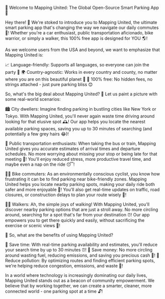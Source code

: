 🚀 Welcome to Mapping United: The Global Open-Source Smart Parking App 🎉

Hey there! 👋 We're stoked to introduce you to Mapping United, the ultimate smart parking app that's changing the way we navigate our daily commutes 💨! Whether you're a car enthusiast, public transportation aficionado, bike warrior, or simply a walker, this 100% free app is designed for YOU 🌎!

As we welcome users from the USA and beyond, we want to emphasize that Mapping United is:

📈 Language-friendly: Supports all languages, so everyone can join the party 🎉
🌍 Country-agnostic: Works in every country and county, no matter where you are on this beautiful planet 🌊
💸 100% free: No hidden fees, no strings attached - just pure parking bliss 😊

So, what's the big deal about Mapping United? 🤔 Let us paint a picture with some real-world scenarios:

🏙️ City dwellers: Imagine finding parking in bustling cities like New York or Tokyo. With Mapping United, you'll never again waste time driving around looking for that elusive spot 🕰️! Our app helps you locate the nearest available parking spaces, saving you up to 30 minutes of searching (and potentially a few grey hairs 😂)!

🚌 Public transportation enthusiasts: When taking the bus or train, Mapping United gives you accurate estimates of arrival times and departure schedules. No more worrying about missing your stop or being late for that meeting 📅! You'll enjoy reduced stress, more productive travel time, and maybe even a nap on the ride 😴!

🚴‍♀️ Bike commuters: As an environmentally conscious cyclist, you know how frustrating it can be to find parking near bike-friendly zones. Mapping United helps you locate nearby parking spots, making your daily ride both safer and more enjoyable 🌈! You'll also get real-time updates on traffic, road closures, or construction delays to plan your route wisely 📍!

🏃‍♂️ Walkers: Ah, the simple joys of walking! With Mapping United, you'll discover nearby parking options that are just a stroll away. No more circling around, searching for a spot that's far from your destination ⏰! Our app empowers you to get there quickly and easily, without sacrificing the exercise or scenic views 🌳!

🎉 So, what are the benefits of using Mapping United?

💸 Save time: With real-time parking availability and estimates, you'll reduce your search time by up to 30 minutes ⏰!
💸 Save money: No more circling around wasting fuel, reducing emissions, and saving you precious cash 💸!
🌿 Reduce pollution: By optimizing routes and finding efficient parking spots, we're helping reduce congestion, emissions, and waste 🌱!

In a world where technology is increasingly dominating our daily lives, Mapping United stands out as a beacon of community empowerment. We believe that by working together, we can create a smarter, cleaner, more connected world - one parking spot at a time 🔓!